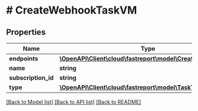 # # CreateWebhookTaskVM

## Properties

Name | Type | Description | Notes
------------ | ------------- | ------------- | -------------
**endpoints** | [**\OpenAPI\Client\cloud\fastreport\model\CreateEndpointVM[]**](CreateEndpointVM.md) |  | [optional]
**name** | **string** |  | [optional]
**subscription_id** | **string** |  | [optional]
**type** | [**\OpenAPI\Client\cloud\fastreport\model\TaskType**](TaskType.md) |  | [optional]

[[Back to Model list]](../../README.md#models) [[Back to API list]](../../README.md#endpoints) [[Back to README]](../../README.md)
